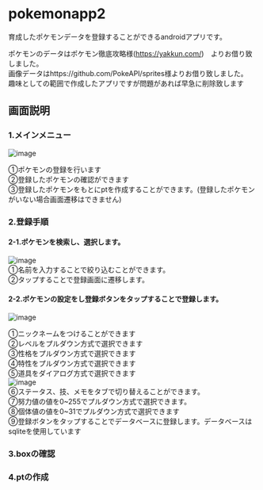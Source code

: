 # pokemonapp2
育成したポケモンデータを登録することができるandroidアプリです。  
  
ポケモンのデータはポケモン徹底攻略様(https://yakkun.com/)　よりお借り致しました。  
画像データはhttps://github.com/PokeAPI/sprites様よりお借り致しました。  
趣味としての範囲で作成したアプリですが問題があれば早急に削除致します  
  
## 画面説明
### 1.メインメニュー  
![image](https://user-images.githubusercontent.com/83626132/124224974-9ee38480-db41-11eb-98a6-fab32097740d.png)  
  
①ポケモンの登録を行います  
②登録したポケモンの確認ができます  
③登録したポケモンをもとにptを作成することができます。(登録したポケモンがいない場合画面遷移はできません)  
  
  
### 2.登録手順  
#### 2-1.ポケモンを検索し、選択します。  
![image](https://user-images.githubusercontent.com/83626132/124225672-d272de80-db42-11eb-8d86-c2456e230f83.png)  
①名前を入力することで絞り込むことができます。  
②タップすることで登録画面に遷移します。  
#### 2-2.ポケモンの設定をし登録ボタンをタップすることで登録します。  
![image](https://user-images.githubusercontent.com/83626132/124226880-bd974a80-db44-11eb-9ffe-44ece7caf52c.png)  
  
①ニックネームをつけることができます  
②レベルをプルダウン方式で選択できます  
③性格をプルダウン方式で選択できます  
④特性をプルダウン方式で選択できます  
⑤道具をダイアログ方式で選択できます  
![image](https://user-images.githubusercontent.com/83626132/124227154-2aaae000-db45-11eb-8614-b12b4b718c0e.png)  
⑥ステータス、技、メモをタブで切り替えることができます。  
⑦努力値の値を0~255でプルダウン方式で選択できます。  
⑧個体値の値を0~31でプルダウン方式で選択できます  
⑨登録ボタンをタップすることでデータベースに登録します。データベースはsqliteを使用しています  
  
### 3.boxの確認
  
  
### 4.ptの作成






